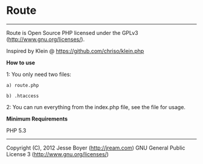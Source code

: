 # Route
***
Route is Open Source PHP licensed under the GPLv3 (http://www.gnu.org/licenses/).

Inspired by Klein @ https://github.com/chriso/klein.php
 
**How to use** 

1: You only need two files:

    a) route.php

	b) .htaccess
	
2: You can run everything from the index.php file, see the file for usage.

**Minimum Requirements**

PHP 5.3

***

Copyright (C), 2012 Jesse Boyer (<http://jream.com>)
GNU General Public License 3 (<http://www.gnu.org/licenses/>)